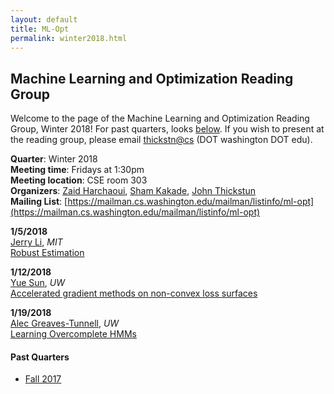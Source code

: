 ```yaml
---
layout: default
title: ML-Opt
permalink: winter2018.html
---
```


## Machine Learning and Optimization Reading Group

Welcome to the page of the Machine Learning and Optimization Reading Group, Winter 2018!
For past quarters, looks [below](#past-quarters). If you wish to present at the 
reading group, please email <thickstn@cs> (DOT washington DOT edu).

**Quarter**: Winter 2018  
**Meeting time**: Fridays at 1:30pm  
**Meeting location**: CSE room 303  
**Organizers**: [Zaid Harchaoui](http://faculty.washington.edu/zaid/), 
[Sham Kakade](https://homes.cs.washington.edu/~sham/), [John Thickstun](https://homes.cs.washington.edu/~thickstn/)  
**Mailing List**: [https://mailman.cs.washington.edu/mailman/listinfo/ml-opt](https://mailman.cs.washington.edu/mailman/listinfo/ml-opt)

**1/5/2018**  
[Jerry Li](http://www.mit.edu/~jerryzli/), _MIT_  
[Robust Estimation](https://arxiv.org/abs/1703.00893)

**1/12/2018**  
[Yue Sun](https://www.linkedin.com/in/yue-sun-749492b7/), _UW_  
[Accelerated gradient methods on non-convex loss surfaces](https://arxiv.org/abs/1711.10456)

**1/19/2018**  
[Alec Greaves-Tunnell](https://www.stat.washington.edu/person/alexander-greaves-tunnell), _UW_  
[Learning Overcomplete HMMs](http://papers.nips.cc/paper/6695-learning-overcomplete-hmms.pdf)

#### Past Quarters
* [Fall 2017](fall2017.md)





